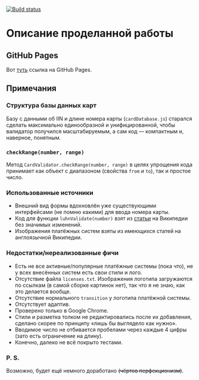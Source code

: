 [![Build status](https://ci.appveyor.com/api/projects/status/a0vx0sbdapddx4es?svg=true)](https://ci.appveyor.com/project/LiquidAssContainer/ahj-testing)

# Описание проделанной работы

## GitHub Pages

Вот [туть](https://liquidasscontainer.github.io/ahj_testing/) ссылка на GitHub Pages.

## Примечания

### Структура базы данных карт

Базу с данными об IIN и длине номера карты (`cardDatabase.js`) старался сделать максимально единообразной и унифицированной, чтобы валидатор получился масштабируемым, а сам код — компактным и, наверное, понятным.

### `checkRange(number, range)`

Метод `CardValidator.checkRange(number, range)` в целях упрощения кода принимает как объект с диапазоном (свойства `from` и `to`), так и простое число.

### Использованные источники

* Внешний вид формы вдохновлён уже существующими интерфейсами (не помню какими) для ввода номера карты.
* Код для функции `luhnValidate(number)` взят из [статьи](https://ru.wikipedia.org/wiki/%D0%90%D0%BB%D0%B3%D0%BE%D1%80%D0%B8%D1%82%D0%BC_%D0%9B%D1%83%D0%BD%D0%B0) на Википедии без значимых изменений.
* Изображения платёжных систем взяты из имеющихся статей на англоязычной Википедии.

### Недостатки/нереализованные фичи

* Есть не все активные/популярные платёжные системы (пока что), не у всех внесённых систем есть свои стили и лого.
* Отсутствие файла `licenses.txt`. Изображения логотипа загружаются по ссылкам (в самой сборке картинок нет), так что я не знаю, как это делается вообще.
* Отсутствие нормального `transition` у логотипа платёжной системы.
* Отсутствует адаптив.
* Проверено только в Google Chrome.
* Стили и разметка толком не редактировались после их добавления, сделано скорее по принципу «лишь бы выглядело как нужно».
* Вводимое число не отбивается пробелами через каждые 4 цифры (зато есть ограничение на длину).
* Конечно, далеко не всё покрыто тестами.

### P. S.

Возможно, будет ещё немного доработано ~~(чёртов перфекционизм)~~.
